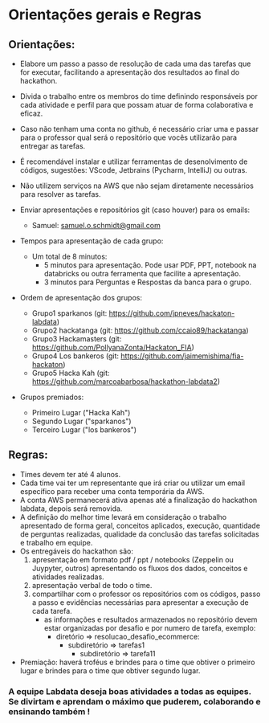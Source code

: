 # Orientações gerais e Regras

## Orientações:
   - Elabore um passo a passo de resolução de cada uma das tarefas que for executar, facilitando a apresentação dos resultados ao final do hackathon.  
   - Divida o trabalho entre os membros do time definindo responsáveis por cada atividade e perfil para que possam atuar de forma colaborativa e eficaz.
   - Caso não tenham uma conta no github, é necessário criar uma e passar para o professor qual será o repositório que vocês utilizarão para entregar as tarefas.
   - É recomendável instalar e utilizar ferramentas de desenolvimento de códigos, sugestões: VScode, Jetbrains (Pycharm, IntelliJ) ou outras.
   - Não utilizem serviços na AWS que não sejam diretamente necessários para resolver as tarefas.

- Enviar apresentações e repositórios git (caso houver) para os emails:
    - Samuel: samuel.o.schmidt@gmail.com
        
- Tempos para apresentação de cada grupo:
    - Um total de 8 minutos:
        - 5 minutos para apresentação. Pode usar PDF, PPT, notebook na databricks ou outra ferramenta que facilite a apresentação.
        - 3 minutos para Perguntas e Respostas da banca para o grupo.

- Ordem de apresentação dos grupos:
    - Grupo1	sparkanos (git: https://github.com/jpneves/hackaton-labdata)
    - Grupo2	hackatanga (git: https://github.com/ccaio89/hackatanga)
    - Grupo3	Hackamasters (git: https://github.com/PollyanaZonta/Hackaton_FIA)
    - Grupo4	Los bankeros (git: https://github.com/jaimemishima/fia-hackaton)
    - Grupo5	Hacka Kah (git: https://github.com/marcoabarbosa/hackathon-labdata2)
    
- Grupos premiados:
    - Primeiro Lugar ("Hacka Kah")
    - Segundo Lugar ("sparkanos")
    - Terceiro Lugar ("los bankeros") 
               
## Regras:
   - Times devem ter até 4 alunos.
   - Cada time vai ter um representante que irá criar ou utilizar um email específico para receber uma conta temporária da AWS.
   - A conta AWS permanecerá ativa apenas até a finalização do hackathon labdata, depois será removida.
   - A definição do melhor time levará em consideração o trabalho apresentado de forma geral, conceitos aplicados, execução, quantidade de perguntas realizadas, qualidade da conclusão das tarefas solicitadas e trabalho em equipe.
   - Os entregáveis do hackathon são: 
     1) apresentação em formato pdf / ppt / notebooks (Zeppelin ou Juypyter, outros) apresentando os fluxos dos dados, conceitos e atividades realizadas. 
     2) apresentação verbal de todo o time. 
     3) compartilhar com o professor os repositórios com os códigos, passo a passo e evidências necessárias para apresentar a execução de cada tarefa.
        - as informações e resultados armazenados no repositório devem estar organizadas por desafio e por numero de tarefa, exemplo: 
            - diretório => resolucao_desafio_ecommerce:
                - subdiretório => tarefas1
                    - subdiretório => tarefa11   
   - Premiação: haverá troféus e brindes para o time que obtiver o primeiro lugar e brindes para o time que obtiver segundo lugar. 

### A equipe Labdata deseja boas atividades a todas as equipes. Se divirtam e aprendam o máximo que puderem, colaborando e ensinando também !
